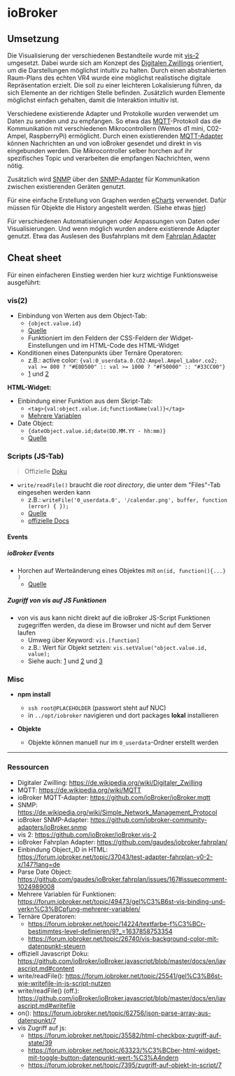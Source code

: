 # ioBroker
<!-- Umsetzungen in ioBroker + quick-guide -->

## Umsetzung
<!-- Infos über Visualisierungen und Skripte -->
Die Visualisierung der verschiedenen Bestandteile wurde mit [vis-2](https://github.com/ioBroker/ioBroker.vis-2) umgesetzt. Dabei wurde sich am Konzept des [Digitalen Zwillings](https://de.wikipedia.org/wiki/Digitaler_Zwilling) orientiert, um die Darstellungen möglichst intuitiv zu halten.
Durch einen abstrahierten Raum-Plans des echten VR4 wurde eine möglichst realistische digitale Repräsentation erzielt. Die soll zu einer leichteren Lokalisierung führen, da sich Elemente an der richtigen Stelle befinden. Zusätzlich wurden Elemente möglichst einfach gehalten, damit die Interaktion intuitiv ist.
  <!-- - Möglichst realistischen digitale Repräsentation des echten VR4 mithilfe eines abstrahierten Raum-Plans
  - Leichteres Verständnis wie etwas funktioniert und wo im Raum es sich befindet
  - z.B.: Visualisierung der Beziehung zwischen dem Matrix-Switch (LINK) und den Projektoren (LINK) über ein Data-Flow-Diagramm. Damit sieht man direkt die aktuell genutzten HDMI-Verbindungen und welche Beamer an-/aus geschaltet sind   -->

Verschiedene existierende Adapter und Protokolle wurden verwendet um Daten zu senden und zu empfangen.
So etwa das [MQTT](https://de.wikipedia.org/wiki/MQTT)-Protokoll das die Kommunikation mit verschiedenen Mikrocontrollern (Wemos d1 mini, C02-Ampel, RaspberryPi) ermöglicht. Durch einen existierenden [MQTT-Adapter](https://github.com/ioBroker/ioBroker.mqtt) können Nachrichten an und von ioBroker gesendet und direkt in vis eingebunden werden.
Die Mikrocontroller selber horchen auf ihr spezifisches Topic und verarbeiten die empfangen Nachrichten, wenn nötig.

Zusätzlich wird [SNMP](https://de.wikipedia.org/wiki/Simple_Network_Management_Protocol) über den [SNMP-Adapter](https://github.com/iobroker-community-adapters/ioBroker.snmp) für Kommunikation zwischen existierenden Geräten genutzt.

Für eine einfache Erstellung von Graphen werden [eCharts](https://github.com/ioBroker/ioBroker.echarts) verwendet. Dafür müssen für Objekte die History angestellt werden. (Siehe etwas [hier](https://www.smarthome-tricks.de/software-iobroker/iobroker-diagramme-mit-dem-e-charts-adapter-erstellen/))

<!-- - Nutzung des [MQTT](https://de.wikipedia.org/wiki/MQTT)-Protokolls zum senden und empfangen von der meisten Daten von verschiedenen Mikrocontrollern (Wemos d1 mini, C02-Ampel, RaspberryPi)
  - via: [MQTT-Adapter](https://github.com/ioBroker/ioBroker.mqtt)
  - Nachrichten werden von ioBroker gelesen und können direkt in vis eingebunden werden
  - Nachrichten können über vis in das MQTT-Objekt geschrieben und dann direkt von ioBroker geschickt werden
  - Die Mikrocontroller horchen auf ihr spezifisches Topic und verarbeiten die empfangen Nachrichten
- Nutzung von [SNMP](https://de.wikipedia.org/wiki/Simple_Network_Management_Protocol) für Kommunikation zwischen existierenden Geräten (Drucker(LINK), PCs(LINK))
  - via: [SNMP-Adapter](https://github.com/iobroker-community-adapters/ioBroker.snmp) -->


Für verschiedenen Automatisierungen oder Anpassungen von Daten oder Visualisierungen. Und wenn möglich wurden andere existierende Adapter genutzt. Etwa das Auslesen des Busfahrplans mit dem [Fahrplan Adapter](https://github.com/gaudes/iobroker.fahrplan/)
<!-- - Nutzung von Skripten für Automatisierungen oder notwendige Anpassungen von Daten oder Visualisierungen
- Nutzung von existierenden Adaptern wenn möglich:
  - z.B.: Auslesen des Busfahrplans via [Fahrplan Adapter](https://github.com/gaudes/iobroker.fahrplan/) -->

## Cheat sheet
<!-- Wichtige Funktionalitäten, Tips und Tricks -->
Für einen einfacheren Einstieg werden hier kurz wichtige Funktionsweise ausgeführt:

### vis(2)
- Einbindung von Werten aus dem Object-Tab:
  - `{object.value.id}`
  - [Quelle](https://forum.iobroker.net/topic/37043/test-adapter-fahrplan-v0-2-x/147?lang=de)
  - Funktioniert im den Feldern der CSS-Feldern der Widget-Einstellungen und im HTML-Code des HTML-Widget
- Konditionen eines Datenpunkts über Ternäre Operatoren:
  - z.B.: active color: `{val:0_userdata.0.CO2-Ampel.Ampel_Labor.co2; val >= 800 ? "#E0D500" :: val >= 1000 ? "#F50000" :: "#33CC00"}`
  - [1](https://forum.iobroker.net/topic/14224/textfarbe-f%C3%BCr-bestimmtes-level-definieren/9?_=1637858753354) und [2](https://forum.iobroker.net/topic/26740/vis-background-color-mit-datenpunkt-steuern)

**HTML-Widget:**
- Einbindung einer Funktion aus dem Skript-Tab:
  - `<tag>{val:object.value.id;functionName(val)}</tag>`
  - [Mehrere Variablen](https://forum.iobroker.net/topic/49473/gel%C3%B6st-vis-binding-und-verkn%C3%BCpfung-mehrerer-variablen)
- Date Object:
  - `{dateObject.value.id;date(DD.MM.YY - hh:mm)}`
  - [Quelle](https://github.com/gaudes/ioBroker.fahrplan/issues/167#issuecomment-1024989008)

### Scripts (JS-Tab)
> Offizielle [Doku](https://github.com/ioBroker/ioBroker.javascript/blob/master/docs/en/javascript.md#content)
- `write/readFile()` braucht die *root directory*, die unter dem "Files"-Tab eingesehen werden kann
  - z.B.: `writeFile('0_userdata.0', '/calendar.png', buffer, function (error) { });`
  - [Quelle](https://forum.iobroker.net/topic/25541/gel%C3%B6st-wie-writefile-in-js-script-nutzen)
  - [offizielle Docs](https://github.com/ioBroker/ioBroker.javascript/blob/master/docs/en/javascript.md#writefile)

#### Events
##### ioBroker Events
- Horchen auf Werteänderung eines Objektes mit `on(id, function(){...} )`
  - [Quelle](https://forum.iobroker.net/topic/62756/json-parse-array-aus-datenpunkt/7)

##### Zugriff von vis auf JS Funktionen
- von vis aus kann nicht direkt auf die ioBroker JS-Script Funktionen zugegriffen werden, da diese im Browser und nicht auf dem Server laufen
  - Umweg über Keyword: `vis.[function]`
  - z.B.: Wert für Objekt setzten: `vis.setValue("object.value.id, value);`
  - Siehe auch: [1](https://forum.iobroker.net/topic/35582/html-checkbox-zugriff-auf-state/39) und [2](https://forum.iobroker.net/topic/63323/%C3%BCber-html-widget-mit-toggle-button-datenpunkt-wert-%C3%A4ndern) und [3](https://forum.iobroker.net/topic/7395/zugriff-auf-objekt-in-script/7)


### Misc
- **npm install**
  - `ssh root@PLACEHOLDER` (passwort steht auf NUC)
  - in `../opt/iobroker` navigieren und dort packages **lokal** installieren 
  
- **Objekte**
  - Objekte können manuell nur im `0_userdata`-Ordner erstellt werden
---

### Ressourcen
- Digitaler Zwilling: https://de.wikipedia.org/wiki/Digitaler_Zwilling
- MQTT: https://de.wikipedia.org/wiki/MQTT
- ioBroker MQTT-Adapter: https://github.com/ioBroker/ioBroker.mqtt
- SNMP: https://de.wikipedia.org/wiki/Simple_Network_Management_Protocol
- ioBroker SNMP-Adapter: https://github.com/iobroker-community-adapters/ioBroker.snmp
- vis 2: https://github.com/ioBroker/ioBroker.vis-2
- ioBroker Fahrplan Adapter: https://github.com/gaudes/iobroker.fahrplan/
- Einbindung Object_ID in HTML: https://forum.iobroker.net/topic/37043/test-adapter-fahrplan-v0-2-x/147?lang=de
- Parse Date Object: https://github.com/gaudes/ioBroker.fahrplan/issues/167#issuecomment-1024989008
- Mehrere Variablen für Funktionen: https://forum.iobroker.net/topic/49473/gel%C3%B6st-vis-binding-und-verkn%C3%BCpfung-mehrerer-variablen/
- Ternäre Operatoren: 
  - https://forum.iobroker.net/topic/14224/textfarbe-f%C3%BCr-bestimmtes-level-definieren/9?_=1637858753354
  - https://forum.iobroker.net/topic/26740/vis-background-color-mit-datenpunkt-steuern
- offiziell Javascript Doku: https://github.com/ioBroker/ioBroker.javascript/blob/master/docs/en/javascript.md#content
- write/readFile(): https://forum.iobroker.net/topic/25541/gel%C3%B6st-wie-writefile-in-js-script-nutzen
- write/readFile() (off.): https://github.com/ioBroker/ioBroker.javascript/blob/master/docs/en/javascript.md#writefile
- on(): https://forum.iobroker.net/topic/62756/json-parse-array-aus-datenpunkt/7
- vis Zugriff auf js:
  - https://forum.iobroker.net/topic/35582/html-checkbox-zugriff-auf-state/39
  - https://forum.iobroker.net/topic/63323/%C3%BCber-html-widget-mit-toggle-button-datenpunkt-wert-%C3%A4ndern
  - https://forum.iobroker.net/topic/7395/zugriff-auf-objekt-in-script/7
